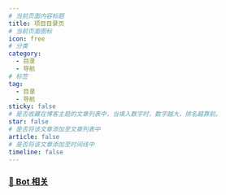 ```yaml
---
# 当前页面内容标题
title: 项目目录页
# 当前页面图标
icon: free
# 分类
category:
  - 目录
  - 导航
# 标签
tag:
  - 目录
  - 导航
sticky: false
# 是否收藏在博客主题的文章列表中，当填入数字时，数字越大，排名越靠前。
star: false
# 是否将该文章添加至文章列表中
article: false
# 是否将该文章添加至时间线中
timeline: false
---
```


<!-- ### [🤖 chat AI合集](./chatAI/README.md) -->

### [🤖 Bot 相关](./bot/README.md)

<!-- [技术教程](./techguide/README.md) -->

<!-- [实战项目](./pracprojects/README.md) -->

<!-- [系统设计](./systemdesign/README.md) -->

<!-- [工具类库](./toollibrary/README.md) -->
